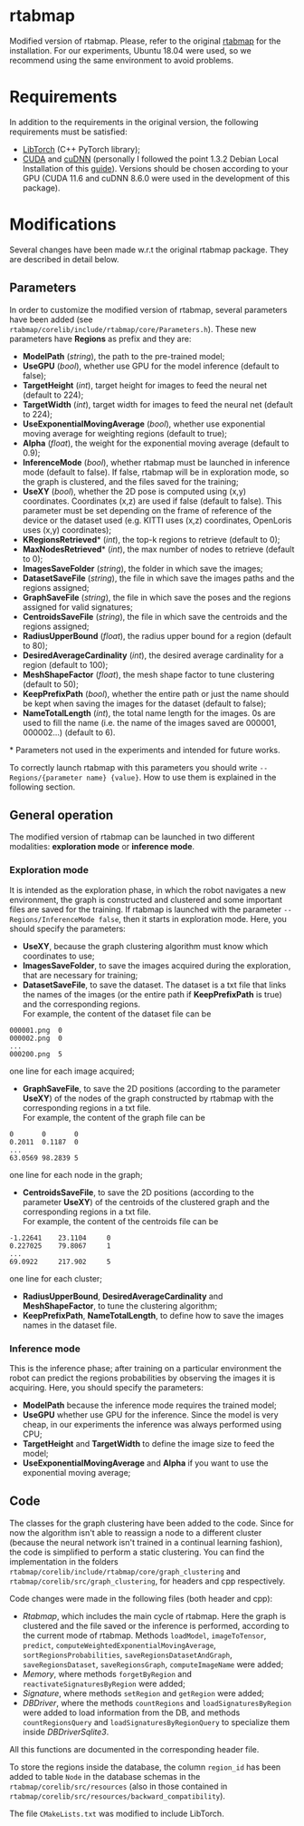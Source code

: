 rtabmap
=======

Modified version of rtabmap. Please, refer to the original [rtabmap](https://github.com/introlab/rtabmap) for the installation. For our experiments, Ubuntu 18.04 were used, so we recommend using the same environment to avoid problems.

# Requirements
In addition to the requirements in the original version, the following requirements must be satisfied:
- [LibTorch](https://pytorch.org/cppdocs/installing.html) (C++ PyTorch library);
- [CUDA](https://developer.nvidia.com/cuda-11-6-0-download-archive) and [cuDNN](https://developer.nvidia.com/rdp/cudnn-archive) (personally I followed the point 1.3.2 Debian Local Installation of this [guide](https://docs.nvidia.com/deeplearning/cudnn/install-guide/index.html)). Versions should be chosen according to your GPU (CUDA 11.6 and cuDNN 8.6.0 were used in the development of this package).

# Modifications
Several changes have been made w.r.t the original rtabmap package. They are described in detail below.

 ## Parameters
 In order to customize the modified version of rtabmap, several parameters have been added (see ```rtabmap/corelib/include/rtabmap/core/Parameters.h```). These new parameters have **Regions** as prefix and they are:
 - **ModelPath** (*string*), the path to the pre-trained model;
 - **UseGPU** (*bool*), whether use GPU for the model inference (default to false);
 - **TargetHeight** (*int*), target height for images to feed the neural net (default to 224);
 - **TargetWidth** (*int*), target width for images to feed the neural net (default to 224);
 - **UseExponentialMovingAverage** (*bool*), whether use exponential moving average for weighting regions (default to true);
 - **Alpha** (*float*), the weight for the exponential moving average (default to 0.9);
 - **InferenceMode** (*bool*), whether rtabmap must be launched in inference mode (default to false). If false, rtabmap will be in exploration mode, so the graph is clustered, and the files saved for the training;
 - **UseXY** (*bool*), whether the 2D pose is computed using (x,y) coordinates. Coordinates (x,z) are used if false (default to false). This parameter must be set depending on the frame of reference of the device or the dataset used (e.g. KITTI uses (x,z) coordinates, OpenLoris uses (x,y) coordinates);
 - **KRegionsRetrieved*** (*int*), the top-k regions to retrieve (default to 0);
 - **MaxNodesRetrieved*** (*int*), the max number of nodes to retrieve (default to 0);
 - **ImagesSaveFolder** (*string*), the folder in which save the images;
 - **DatasetSaveFile** (*string*), the file in which save the images paths and the regions assigned;
 - **GraphSaveFile** (*string*), the file in which save the poses and the regions assigned for valid signatures;
 - **CentroidsSaveFile** (*string*), the file in which save the centroids and the regions assigned;
 - **RadiusUpperBound** (*float*), the radius upper bound for a region (default to 80);
 - **DesiredAverageCardinality** (*int*), the desired average cardinality for a region (default to 100);
 - **MeshShapeFactor** (*float*), the mesh shape factor to tune clustering (default to 50);
 - **KeepPrefixPath** (*bool*), whether the entire path or just the name should be kept when saving the images for the dataset (default to false);
 - **NameTotalLength** (*int*), the total name length for the images. 0s are used to fill the name (i.e. the name of the images saved are 000001, 000002...) (default to 6). 
 
\* Parameters not used in the experiments and intended for future works.

To correctly launch rtabmap with this parameters you should write ```--Regions/{parameter name} {value}```. How to use them is explained in the following section.


## General operation
The modified version of rtabmap can be launched in two different modalities: **exploration mode** or **inference mode**.

### Exploration mode
It is intended as the exploration phase, in which the robot navigates a new environment, the graph is constructed and clustered and some important files are saved for the training. If rtabmap is launched with the parameter ```--Regions/InferenceMode false```, then it starts in exploration mode. Here, you should specify the parameters:
- **UseXY**, because the graph clustering algorithm must know which coordinates to use;
- **ImagesSaveFolder**, to save the images acquired during the exploration, that are necessary for training;
- **DatasetSaveFile**, to save the dataset. The dataset is a txt file that links the names of the images (or the entire path if **KeepPrefixPath** is true) and the corresponding regions. <br> For example, the content of the dataset file can be 
```
000001.png  0 
000002.png  0 
... 
000200.png  5
```
one line for each image acquired;
- **GraphSaveFile**, to save the 2D positions (according to the parameter **UseXY**) of the nodes of the graph constructed by rtabmap with the corresponding regions in a txt file. <br> For example, the content of the graph file can be 
```
0       0       0 
0.2011  0.1187  0 
... 
63.0569 98.2839 5
```
one line for each node in the graph;
- **CentroidsSaveFile**, to save the 2D positions (according to the parameter **UseXY**) of the centroids of the clustered graph and the corresponding regions in a txt file. <br> For example, the content of the centroids file can be 
```
-1.22641    23.1104     0
0.227025    79.8067     1
...
69.0922     217.902     5
```
one line for each cluster;
- **RadiusUpperBound**, **DesiredAverageCardinality** and **MeshShapeFactor**, to tune the clustering algorithm;
- **KeepPrefixPath**, **NameTotalLength**, to define how to save the images names in the dataset file.

### Inference mode
This is the inference phase; after training on a particular environment the robot can predict the regions probabilities by observing the images it is acquiring. Here, you should specify the parameters:
- **ModelPath** because the inference mode requires the trained model;
 - **UseGPU** whether use GPU for the inference. Since the model is very cheap, in our experiments the inference was always performed using CPU;
 - **TargetHeight** and **TargetWidth** to define the image size to feed the model;
 - **UseExponentialMovingAverage** and **Alpha** if you want to use the exponential moving average;

## Code
The classes for the graph clustering have been added to the code. Since for now the algorithm isn't able to reassign a node to a different cluster (because the neural network isn't trained in a continual learning fashion), the code is simplified to perform a static clustering. You can find the implementation in the folders ```rtabmap/corelib/include/rtabmap/core/graph_clustering``` and ```rtabmap/corelib/src/graph_clustering```, for headers and cpp respectively.

Code changes were made in the following files (both header and cpp):
- *Rtabmap*, which includes the main cycle of rtabmap. Here the graph is clustered and the file saved or the inference is performed, according to the current mode of rtabmap. Methods ```loadModel```, ```imageToTensor```, ```predict```, ```computeWeightedExponentialMovingAverage```, ```sortRegionsProbabilities```, ```saveRegionsDatasetAndGraph```, ```saveRegionsDataset```, ```saveRegionsGraph```, ```computeImageName``` were added;
- *Memory*, where methods ```forgetByRegion``` and ```reactivateSignaturesByRegion``` were added;
- *Signature*, where methods ```setRegion``` and ```getRegion``` were added;
- *DBDriver*, where the methods ```countRegions``` and ```loadSignaturesByRegion``` were added to load information from the DB, and methods ```countRegionsQuery``` and ```loadSignaturesByRegionQuery``` to specialize them inside *DBDriverSqlite3*.

All this functions are documented in the corresponding header file.

To store the regions inside the database, the column ```region_id``` has been added to table ```Node``` in the database schemas in the ```rtabmap/corelib/src/resources``` (also in those contained in ```rtabmap/corelib/src/resources/backward_compatibility```).

The file ```CMakeLists.txt``` was modified to include LibTorch.
 
 
 
